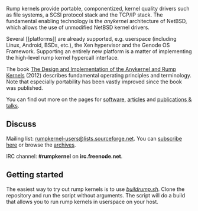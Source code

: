 Rump kernels provide portable, componentized, kernel quality drivers
such as file systems, a SCSI protocol stack and the TCP/IP stack.
The fundamental enabling technology is the _anykernel_ architecture 
of NetBSD, which allows the use of unmodified NetBSD kernel drivers.

Several [[platforms]] are already supported, e.g. userspace (including Linux, Android, BSDs, etc.),
the Xen hypervisor and the Genode OS Framework.  Supporting an entirely new platform is a matter
of implementing the high-level rump kernel hypercall interface.

The book
[The Design and Implementation of the Anykernel and Rump Kernels](http://lib.tkk.fi/Diss/2012/isbn9789526049175/isbn9789526049175.pdf) (2012) describes fundamental operating principles and terminology.  Note that especially portability has been vastly improved since the book was published.

You can find out more on the pages for [software](https://github.com/rumpkernel/wiki/wiki/Software,-scripts,-etc.), [articles](https://github.com/rumpkernel/wiki/wiki/Links-to-external-articles,-tutorials-and-howto%27s) and [publications & talks](https://github.com/rumpkernel/wiki/wiki/Publications-and-Talks).

## Discuss

Mailing list: rumpkernel-users@lists.sourceforge.net.  You can [subscribe here](https://lists.sourceforge.net/lists/listinfo/rumpkernel-users) or browse the [archives](http://blog.gmane.org/gmane.comp.rumpkernel.user).

IRC channel: **\#rumpkernel** on **irc.freenode.net**.


## Getting started

The easiest way to try out rump kernels is to use
[_buildrump.sh_](https://github.com/rumpkernel/buildrump.sh).
Clone the repository and run the script without arguments.
The script will do a build that allows you to run rump kernels
in userspace on your host.